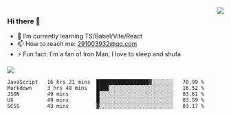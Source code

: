 <img align='right' src='https://github-readme-stats.vercel.app/api?username=niaogege&show_icons=true&theme=radical'/>

### Hi there 👋

- 🌱 I’m currently learning TS/Babel/Vite/React
- 📫 How to reach me: 291003932@qq.com
- ⚡ Fun fact:  I'm a fan of Iron Man, I love to sleep and shufa

![](https://github-readme-stats.vercel.app/api/top-langs/?username=niaogege&layout=compact)

<!--START_SECTION:waka-->
```text
JavaScript   16 hrs 21 mins  █████████████████▓░░░░░░░   70.99 % 
Markdown     3 hrs 48 mins   ████░░░░░░░░░░░░░░░░░░░░░   16.52 % 
JSON         49 mins         █░░░░░░░░░░░░░░░░░░░░░░░░   03.61 % 
UX           49 mins         █░░░░░░░░░░░░░░░░░░░░░░░░   03.59 % 
SCSS         43 mins         ▓░░░░░░░░░░░░░░░░░░░░░░░░   03.17 % 
```
<!--END_SECTION:waka-->
